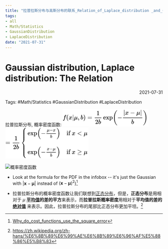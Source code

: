```yaml
---
title: "拉普拉斯分布与高斯分布的联系_Relation_of_Laplace_distribution _and_Gaussian_distribution"
tags:
- all
- Math/Statistics
- GaussianDistribution
- LaplaceDistribution
date: "2021-07-31"
---
```

# Gaussian distribution, Laplace distribution: The Relation

<div align="right"> 2021-07-31</div>

Tags: #Math/Statistics #GaussianDistribution #LaplaceDistribution

拉普拉斯分布, 概率密度函数:
![](notes/2021/2021.7/assets/img_2022-10-15-1.png)
![](notes/2021/2021.7/assets/img_2022-10-15-2.png)

![概率密度函数](notes/2021/2021.9/正态分布_高斯分布_Normal_Distribution-Gaussian_Distribution.md#概率密度函数)

- Look at the formula for the PDF in the infobox -- it's just the Gaussian with  $|\boldsymbol{x}-\boldsymbol{\mu}|$ instead of $(\boldsymbol{x}-\boldsymbol{\mu})^{2}$)[^2]

- 拉普拉斯分布的概率密度函数让我们联想到[正态分布](https://zh.wikipedia.org/wiki/%E6%AD%A3%E6%80%81%E5%88%86%E5%B8%83 "正态分布")，但是，**正态分布**是用相对于 _μ_ **[平均值](https://zh.wikipedia.org/wiki/%E5%B9%B3%E5%9D%87%E5%80%BC)的差的平方**来表示，而**拉普拉斯概率密度**用相对于**平均值的差的[绝对值](https://zh.wikipedia.org/wiki/%E7%BB%9D%E5%AF%B9%E5%80%BC "绝对值")** 来表示。因此，拉普拉斯分布的尾部比正态分布更加平坦。[^1]
[^1]: https://zh.wikipedia.org/zh-hans/%E6%8B%89%E6%99%AE%E6%8B%89%E6%96%AF%E5%88%86%E5%B8%83
[^2]: [Why_do_cost_functions_use_the_square_error](notes/2021/2021.8/Why_do_cost_functions_use_the_square_error.md#^b7e1c9)